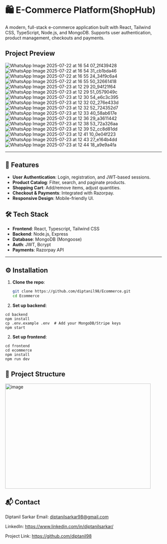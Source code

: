 # 🛍️ E-Commerce Platform(ShopHub)

A modern, full-stack e-commerce application built with React, Tailwind CSS, TypeScript, Node.js, and MongoDB. Supports user authentication, product management, checkouts and  payments.

## Project Preview
![WhatsApp Image 2025-07-22 at 16 54 07_2f439428](https://github.com/user-attachments/assets/d60b3606-8720-4a44-a011-b9c3bd64651f)
![WhatsApp Image 2025-07-22 at 16 54 31_cb1bda46](https://github.com/user-attachments/assets/ba2fb3f0-e8a2-4ed7-ae35-0d1828f8c9a8)
![WhatsApp Image 2025-07-22 at 16 55 24_34f9c6a4](https://github.com/user-attachments/assets/8f3d6b79-b479-4e63-9eaa-b0c25a63927e)
![WhatsApp Image 2025-07-22 at 16 55 50_32661418](https://github.com/user-attachments/assets/9049c55b-6f7a-4328-92d0-72ceca8c36c5)
![WhatsApp Image 2025-07-23 at 12 29 20_94f21f64](https://github.com/user-attachments/assets/c95d1de8-5495-4cf9-af98-5d29eb001204)
![WhatsApp Image 2025-07-23 at 12 29 51_0579049c](https://github.com/user-attachments/assets/a5964cb2-d8a7-405d-87f5-ad3f4aa20a38)
![WhatsApp Image 2025-07-23 at 12 30 54_e6c3c395](https://github.com/user-attachments/assets/4fad4d22-0c07-45ae-b5f1-1b94d2cbe7bd)
![WhatsApp Image 2025-07-23 at 12 32 02_276e433d](https://github.com/user-attachments/assets/187325e7-8dc3-470b-8f91-d1010155ba9a)
![WhatsApp Image 2025-07-23 at 12 32 52_724352d7](https://github.com/user-attachments/assets/081561fb-622e-4758-8997-bcbd37369319)
![WhatsApp Image 2025-07-23 at 12 33 40_58ab617e](https://github.com/user-attachments/assets/12464d63-6a18-4cb3-a8c0-05723f796550)
![WhatsApp Image 2025-07-23 at 12 36 29_a3611442](https://github.com/user-attachments/assets/186dd577-a978-4043-b31e-c562ab14d2d6)
![WhatsApp Image 2025-07-23 at 12 38 53_72a326aa](https://github.com/user-attachments/assets/2d494784-39e6-4e8a-adac-732bf6c5b01e)
![WhatsApp Image 2025-07-23 at 12 39 52_cc8d81dd](https://github.com/user-attachments/assets/5452f85e-a1a5-4ffc-9d34-a0d6a85df244)
![WhatsApp Image 2025-07-23 at 12 41 10_0e04f223](https://github.com/user-attachments/assets/ca71fe79-bb1c-48bb-88d4-440960f204e6)
![WhatsApp Image 2025-07-23 at 12 43 27_e164b4dd](https://github.com/user-attachments/assets/beb40575-6475-43db-8a40-e6578134718b)
![WhatsApp Image 2025-07-23 at 12 44 18_a9e9a4fa](https://github.com/user-attachments/assets/2a7793be-48ff-408e-afe3-d630e3e59180)


















---

## 🚀 Features
- **User Authentication**: Login, registration, and JWT-based sessions.
- **Product Catalog**: Filter, search, and paginate products.
- **Shopping Cart**: Add/remove items, adjust quantities.
- **Checkout & Payments**: Integrated with Razorpay.
- **Responsive Design**: Mobile-friendly UI.

## 🛠️ Tech Stack
- **Frontend**: React, Typescript, Tailwind CSS  
- **Backend**: Node.js, Express  
- **Database**: MongoDB (Mongoose)  
- **Auth**: JWT, Bcrypt  
- **Payments**: Razorpay API  

---

## ⚙️ Installation
1. **Clone the repo**:
   ```bash
   git clone https://github.com/diptanil98/Ecommerce.git
   cd Ecommerce
2. **Set up backend**:
~~~
cd backend
npm install
cp .env.example .env  # Add your MongoDB/Stripe keys
npm start
~~~
2. **Set up frontend**:
~~~
cd frontend
cd ecommerce
npm install
npm run dev
~~~
## 📂 Project Structure

<img width="468" height="338" alt="image" src="https://github.com/user-attachments/assets/fbd2565a-6578-495e-86ef-58207e22c568" />

## 📬 Contact
Diptanil Sarkar
Email: diptanilsarkar98@gmail.com

LinkedIn: https://www.linkedin.com/in/diptanilsarkar/

Project Link: https://github.com/diptanil98
